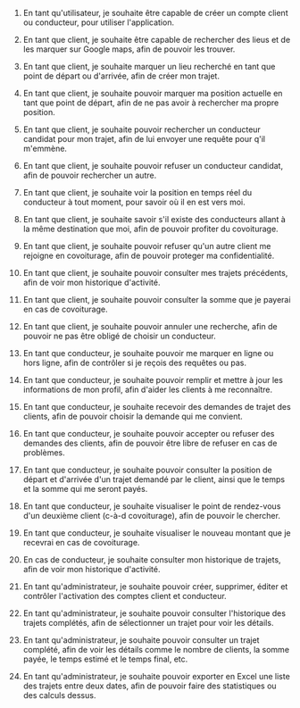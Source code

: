 1. En tant qu'utilisateur, je souhaite être capable de créer un compte client ou conducteur, pour utiliser l'application.  

2. En tant que client, je souhaite être capable de rechercher des lieus et de les marquer sur Google maps, afin de pouvoir les trouver.

3. En tant que client, je souhaite marquer un lieu recherché en tant que point de départ ou d'arrivée, afin de créer mon trajet.

4. En tant que client, je souhaite pouvoir marquer ma position actuelle en tant que point de départ, afin de ne pas avoir à rechercher ma propre position.

5. En tant que client, je souhaite pouvoir rechercher un conducteur candidat pour mon trajet, afin de lui envoyer une requête pour q'il m'emmène.

6. En tant que client, je souhaite pouvoir refuser un conducteur candidat, afin de pouvoir rechercher un autre.

7. En tant que client, je souhaite voir la position en temps réel du conducteur à tout moment, pour savoir où il en est vers moi.

8. En tant que client, je souhaite savoir s'il existe des conducteurs allant à la même destination que moi, afin de pouvoir profiter du covoiturage.

9. En tant que client, je souhaite pouvoir refuser qu'un autre client me rejoigne en covoiturage, afin de pouvoir proteger ma confidentialité.

10. En tant que client, je souhaite pouvoir consulter mes trajets précédents, afin de voir mon historique d'activité.

11. En tant que client, je souhaite pouvoir consulter la somme que je payerai en cas de covoiturage. 

12. En tant que client, je souhaite pouvoir annuler une recherche, afin de pouvoir ne pas être obligé de choisir un conducteur.

13. En tant que conducteur, je souhaite pouvoir me marquer en ligne ou hors ligne, afin de contrôler si je reçois des requêtes ou pas.

14. En tant que conducteur, je souhaite pouvoir remplir et mettre à jour les informations de mon profil, afin d'aider les clients à me reconnaître.

15. En tant que conducteur, je souhaite recevoir des demandes de trajet des clients, afin de pouvoir choisir la demande qui me convient.

16. En tant que conducteur, je souhaite pouvoir accepter ou refuser des demandes des clients, afin de pouvoir être libre de refuser en cas de problèmes.

17. En tant que conducteur, je souhaite pouvoir consulter la position de départ et d'arrivée d'un trajet demandé par le client, ainsi que le temps et la somme qui me seront payés.

18. En tant que conducteur, je souhaite visualiser le point de rendez-vous d'un deuxième client (c-à-d covoiturage), afin de pouvoir le chercher.

19. En tant que conducteur, je souhaite visualiser le nouveau montant que je recevrai en cas de covoiturage.

20. En cas de conducteur, je souhaite consulter mon historique de trajets, afin de voir mon historique d'activité.

21. En tant qu'administrateur, je souhaite pouvoir créer, supprimer, éditer et contrôler l'activation des comptes client et conducteur.

22. En tant qu'administrateur, je souhaite pouvoir consulter l'historique des trajets complétés, afin de sélectionner un trajet pour voir les détails.

23. En tant qu'administrateur, je souhaite pouvoir consulter un trajet complété, afin de voir les détails comme le nombre de clients, la somme payée, le temps estimé et le temps final, etc.

24. En tant qu'administrateur, je souhaite pouvoir exporter en Excel une liste des trajets entre deux dates, afin de pouvoir faire des statistiques ou des calculs dessus.
